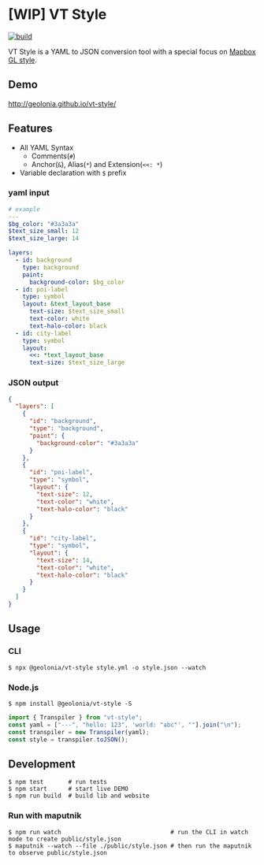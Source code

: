 # [WIP] VT Style

[![build](https://github.com/geolonia/vt-style/actions/workflows/build.yml/badge.svg)](https://github.com/geolonia/vt-style/actions/workflows/build.yml)

VT Style is a YAML to JSON conversion tool with a special focus on [Mapbox GL style](https://docs.mapbox.com/mapbox-gl-js/style-spec/).

## Demo

http://geolonia.github.io/vt-style/

## Features

- All YAML Syntax
  - Comments(`#`)
  - Anchor(`&`), Alias(`*`) and Extension(`<<: *`)
- Variable declaration with `$` prefix

### yaml input

```yaml
# example
---
$bg_color: "#3a3a3a"
$text_size_small: 12
$text_size_large: 14

layers:
  - id: background
    type: background
    paint:
      background-color: $bg_color
  - id: poi-label
    type: symbol
    layout: &text_layout_base
      text-size: $text_size_small
      text-color: white
      text-halo-color: black
  - id: city-label
    type: symbol
    layout:
      <<: *text_layout_base
      text-size: $text_size_large
```

### JSON output

```json
{
  "layers": [
    {
      "id": "background",
      "type": "background",
      "paint": {
        "background-color": "#3a3a3a"
      }
    },
    {
      "id": "poi-label",
      "type": "symbol",
      "layout": {
        "text-size": 12,
        "text-color": "white",
        "text-halo-color": "black"
      }
    },
    {
      "id": "city-label",
      "type": "symbol",
      "layout": {
        "text-size": 14,
        "text-color": "white",
        "text-halo-color": "black"
      }
    }
  ]
}
```

## Usage

### CLI

```shell
$ npx @geolonia/vt-style style.yml -o style.json --watch
```

### Node.js

```shell
$ npm install @geolonia/vt-style -S
```

```typescript
import { Transpiler } from "vt-style";
const yaml = ["---", "hello: 123", 'world: "abc"', ""].join("\n");
const transpiler = new Transpiler(yaml);
const style = transpiler.toJSON();
```

## Development

```shell
$ npm test       # run tests
$ npm start      # start live DEMO
$ npm run build  # build lib and website
```

### Run with maputnik

```shell
$ npm run watch                               # run the CLI in watch mode to create public/style.json
$ maputnik --watch --file ./public/style.json # then run the maputnik to observe public/style.json
```
